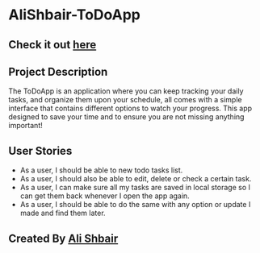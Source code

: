 # AliShbair-ToDoApp
## Check it out [here](https://gsg-cf05.github.io/AliShbair-ToDoApp/)
## Project Description

The ToDoApp is an application where you can keep tracking your daily tasks, and organize them upon your schedule, all comes with a simple interface that contains different options to watch your progress. This app designed to save your time and to ensure you are not missing anything important!

## User Stories
- As a user, I should be able to  new todo tasks list.
- As a user, I should also be able to edit, delete or check a certain task.
- As a user, I can make sure all my tasks are saved in local storage so I can get them back whenever I open the app again.
- As a user, I should be able to do the same with any option or update I made and find them later.


## Created By [Ali Shbair](https://github.com/ShbairAli)

